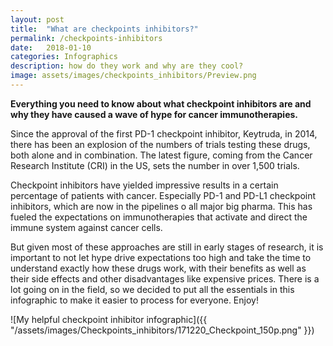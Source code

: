 ```yaml
---
layout: post
title:  "What are checkpoints inhibitors?"
permalink: /checkpoints-inhibitors
date:   2018-01-10
categories: Infographics
description: how do they work and why are they cool?
image: assets/images/checkpoints_inhibitors/Preview.png
---
```


**Everything you need to know about what checkpoint inhibitors are and why they have caused a wave of hype for cancer immunotherapies.**

Since the approval of the first PD-1 checkpoint inhibitor, Keytruda, in 2014, there has been an explosion of the numbers of trials testing these drugs, both alone and in combination. The latest figure, coming from the Cancer Research Institute (CRI) in the US, sets the number in over 1,500 trials.

Checkpoint inhibitors have yielded impressive results in a certain percentage of patients with cancer. Especially PD-1 and PD-L1 checkpoint inhibitors, which are now in the pipelines o all major big pharma. This has fueled the expectations on immunotherapies that activate and direct the immune system against cancer cells.

But given most of these approaches are still in early stages of research, it is important to not let hype drive expectations too high and take the time to understand exactly how these drugs work, with their benefits as well as their side effects and other disadvantages like expensive prices. There is a lot going on in the field, so we decided to put all the essentials in this infographic to make it easier to process for everyone. Enjoy!

![My helpful checkpoint inhibitor infographic]({{ "/assets/images/Checkpoints_inhibitors/171220_Checkpoint_150p.png" }})
